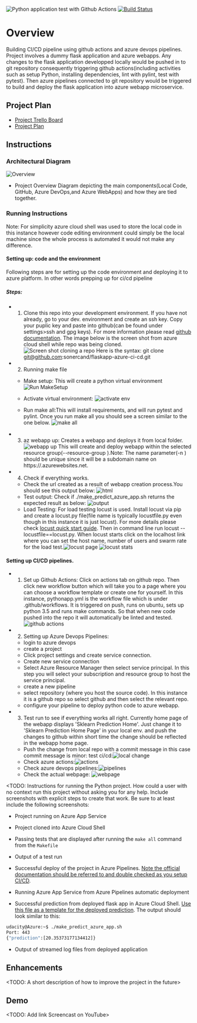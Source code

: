 ![Python application test with Github Actions](https://github.com/sonercand/flaskapp-azure-ci-cd/actions/workflows/pythonapp.yml/badge.svg) [![Build Status](https://dev.azure.com/sonercand/flask-ml-deploy/_apis/build/status/sonercand.flaskapp-azure-ci-cd?branchName=main)](https://dev.azure.com/sonercand/flask-ml-deploy/_build/latest?definitionId=8&branchName=main)


# Overview
Building CI/CD pipeline using github actions and azure devops pipelines. Project involves a dummy flask application and azure webapps. 
Any changes to the flask application developped locally would be pushed in to git repository consequently triggering github actions(including activities such as setup Python, installing dependencies, lint with pylint, test with pytest). Then azure pipelines connected to git repository would be triggered to build and deploy the flask application into azure webapp microservice.



## Project Plan
* [Project Trello Board](https://trello.com/b/DTgl4eeb/building-ci-cd-pipeline)
* [Project Plan](https://docs.google.com/spreadsheets/d/1hhWwv4-5kIjGAPCK1zGWjlT58VBuoIrDHjL-ercclaE/edit?usp=sharing)

## Instructions
### Architectural Diagram
![Overview](https://github.com/sonercand/flaskapp-azure-ci-cd/blob/main/diagrams/overview_diagram.jpg)  
* Project Overview Diagram depicting the main components(Local Code, GitHub, Azure DevOps,and Azure WebApps) and how they are tied together.
### Running Instructions
Note: For simplicity azure cloud shell was used to store the local code in this instance however code editing environment could simply be the local machine since the whole process is automated it would not make any difference. 
#### Setting up: code and the environment
Following steps are for setting up the code environment and deploying it to azure platform. In other words prepping up for ci/cd pipeline
##### Steps:
* 1. Clone this repo into your development environment. If you have not already, go to your dev. environment and create an ssh key. Copy your puplic key and paste into github(can be found under settings>ssh and gpg keys). For more information please read [github documentation](https://docs.github.com/en/github/authenticating-to-github/adding-a-new-ssh-key-to-your-github-account). The image below is the screen shot from azure cloud shell while repo was being cloned. 
![Screen shot cloning a repo](https://github.com/sonercand/flaskapp-azure-ci-cd/blob/main/diagrams/cloning_repo_to_azure.PNG)
Here is the syntax: git clone git@github.com:sonercand/flaskapp-azure-ci-cd.git
* 2. Running make file
  * Make setup: This will create a python virtual environment ![Run MakeSetup](https://github.com/sonercand/flaskapp-azure-ci-cd/blob/main/diagrams/Image%2005-04-2021%20at%2015.55.jpg)
  
  * Activate virtual environment: ![activate env](https://github.com/sonercand/flaskapp-azure-ci-cd/blob/main/diagrams/Image%2005-04-2021%20at%2016.11.jpg)
  
  * Run make all:This will install requirements, and will run pytest and pylint. Once you run make all you should see a screen similar to the one below. ![make all](https://github.com/sonercand/flaskapp-azure-ci-cd/blob/main/diagrams/Image%2005-04-2021%20at%2016.36.jpg)
  
* 3. az webapp up: Creates a webapp and deploys it from local folder. ![webapp up](https://github.com/sonercand/flaskapp-azure-ci-cd/blob/main/diagrams/Image%2005-04-2021%20at%2017.57.jpg) This will create and deploy webapp within the selected resource group(--resource-group <rg name>).Note: The name parameter(-n <name>) should be unique since it will be a subdomain name on https://<name>.azurewebsites.net.
* 4. Check if everything works. 
   * Check the url created as a result of webapp creation process.You should see this output below: ![html](https://github.com/sonercand/flaskapp-azure-ci-cd/blob/main/diagrams/Image%2005-04-2021%20at%2020.27.jpg)
   * Test output: Check if ./make_predict_azure_app.sh returns the expected result as below: ![output](https://github.com/sonercand/flaskapp-azure-ci-cd/blob/main/diagrams/Image%2005-04-2021%20at%2020.42.jpg)
   * Load Testing: For load testing locust is used. Install locust via pip and create a locust.py file(file name is typically locustfile.py even though in this instance it is just locust). For more details please check [locust quick start guide](https://docs.locust.io/en/stable/quickstart.html). Then in command line run locust --locustfile==locust.py. When locust starts click on the localhost link where you can set the host name, number of users and swarm rate for the load test.![locust page](https://github.com/sonercand/flaskapp-azure-ci-cd/blob/main/diagrams/Image%2006-04-2021%20at%2017.04.jpg) ![locust stats](https://github.com/sonercand/flaskapp-azure-ci-cd/blob/main/diagrams/Image%2006-04-2021%20at%2017.03.jpg)
#### Setting up CI/CD pipelines.
* 1. Set up Github Actions: Click on actions tab on github repo. Then click new workflow button which will take you to a page where you can choose a workflow template or create one for yourself. In this instance, pythonapp.yml is the workflow file which is under .github/workflows. It is triggered on push, runs on ubuntu, sets up python 3.5 and runs make commands. So that when new code pushed into the repo it will automatically be linted and tested.![github actions](https://github.com/sonercand/flaskapp-azure-ci-cd/blob/main/diagrams/Image%2006-04-2021%20at%2017.34.jpg)
* 2. Setting up Azure Devops Pipelines:
   * login to azure devops
   * create a project
   * Click project settings and create service connection. 
   * Create new service connection
   * Select Azure Resource Manager then select service principal. In this step you will select your subscription and resource group to host the service principal.
   * create a new pipeline 
   * select repository (where you host the source code). In this instance it is a github repo so select github and then select the relevant repo. 
   * configure your pipeline to deploy python code to azure webapp.
* 3. Test run to see if everything works all right. Currently home page of the webapp displays 'Sklearn Prediction Home'. Just change it to 'Sklearn Prediction Home Page' in your local env. and push the changes to github within short time the change should be reflected in the webapp home page. 
   * Push the change from local repo with a commit message in this case commit message is minor: test ci/cd:![local change](https://github.com/sonercand/flaskapp-azure-ci-cd/blob/main/diagrams/Image%2006-04-2021%20at%2018.20.jpg)
   * Check azure actions:![actions](https://github.com/sonercand/flaskapp-azure-ci-cd/blob/main/diagrams/Image%2006-04-2021%20at%2018.25.jpg)
   * Check azure devops pipelines:![pipelines](https://github.com/sonercand/flaskapp-azure-ci-cd/blob/main/diagrams/Image%2006-04-2021%20at%2018.28.jpg)
   * Check the actual webpage: ![webpage]()

 
 
<TODO:  Instructions for running the Python project.  How could a user with no context run this project without asking you for any help.  Include screenshots with explicit steps to create that work. Be sure to at least include the following screenshots:

* Project running on Azure App Service

* Project cloned into Azure Cloud Shell

* Passing tests that are displayed after running the `make all` command from the `Makefile`

* Output of a test run

* Successful deploy of the project in Azure Pipelines.  [Note the official documentation should be referred to and double checked as you setup CI/CD](https://docs.microsoft.com/en-us/azure/devops/pipelines/ecosystems/python-webapp?view=azure-devops).

* Running Azure App Service from Azure Pipelines automatic deployment

* Successful prediction from deployed flask app in Azure Cloud Shell.  [Use this file as a template for the deployed prediction](https://github.com/udacity/nd082-Azure-Cloud-DevOps-Starter-Code/blob/master/C2-AgileDevelopmentwithAzure/project/starter_files/flask-sklearn/make_predict_azure_app.sh).
The output should look similar to this:

```bash
udacity@Azure:~$ ./make_predict_azure_app.sh
Port: 443
{"prediction":[20.35373177134412]}
```

* Output of streamed log files from deployed application

> 

## Enhancements

<TODO: A short description of how to improve the project in the future>

## Demo 

<TODO: Add link Screencast on YouTube>


